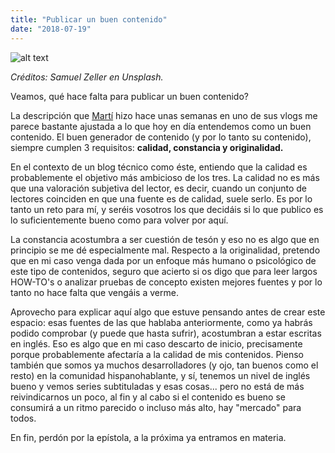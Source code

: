 ```yaml
---
title: "Publicar un buen contenido"
date: "2018-07-19"
---
```


![alt text](https://images.unsplash.com/photo-1504257365157-1496a50d48f2?ixlib=rb-0.3.5&ixid=eyJhcHBfaWQiOjEyMDd9&s=cd9045b6436e90624f908f6ede529f97&auto=format&fit=crop&w=460&q=80)

_Créditos: Samuel Zeller en Unsplash._

Veamos, qué hace falta para publicar un buen contenido?

La descripción que [Martí](https://www.youtube.com/user/CdeCiencia) hizo hace unas semanas en uno de sus vlogs me parece bastante ajustada a lo que hoy en día entendemos como un buen contenido. El buen generador de contenido (y por lo tanto su contenido), siempre cumplen 3 requisitos: **calidad, constancia y originalidad.**

En el contexto de un blog técnico como éste, entiendo que la calidad es probablemente el objetivo más ambicioso de los tres. La calidad no es más que una valoración subjetiva del lector, es decir, cuando un conjunto de lectores coinciden en que una fuente es de calidad, suele serlo. Es por lo tanto un reto para mí, y seréis vosotros los que decidáis si lo que publico es lo suficientemente bueno como para volver por aquí.

La constancia acostumbra a ser cuestión de tesón y eso no es algo que en principio se me dé especialmente mal. Respecto a la originalidad, pretendo que en mi caso venga dada por un enfoque más humano o psicológico de este tipo de contenidos, seguro que acierto si os digo que para leer largos HOW-TO's o analizar pruebas de concepto existen mejores fuentes y por lo tanto no hace falta que vengáis a verme.

Aprovecho para explicar aquí algo que estuve pensando antes de crear este espacio: esas fuentes de las que hablaba anteriormente, como ya habrás podido comprobar (y puede que hasta sufrir), acostumbran a estar escritas en inglés. Eso es algo que en mi caso descarto de inicio, precisamente porque probablemente afectaría a la calidad de mis contenidos. Pienso también que somos ya muchos desarrolladores (y ojo, tan buenos como el resto) en la comunidad hispanohablante, y sí, tenemos un nivel de inglés bueno y vemos series subtituladas y esas cosas... pero no está de más reivindicarnos un poco, al fin y al cabo si el contenido es bueno se consumirá a un ritmo parecido o incluso más alto, hay "mercado" para todos.

En fin, perdón por la epístola, a la próxima ya entramos en materia.
